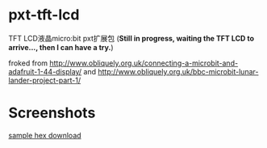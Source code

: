 # pxt-tft-lcd
TFT LCD液晶micro:bit pxt扩展包 (**Still in progress, waiting the TFT LCD to arrive..., then I can have a try.**)

froked from http://www.obliquely.org.uk/connecting-a-microbit-and-adafruit-1-44-display/
and http://www.obliquely.org.uk/bbc-microbit-lunar-lander-project-part-1/

# Screenshots

[sample hex download](microbit-tft-lcd-02.hex)


